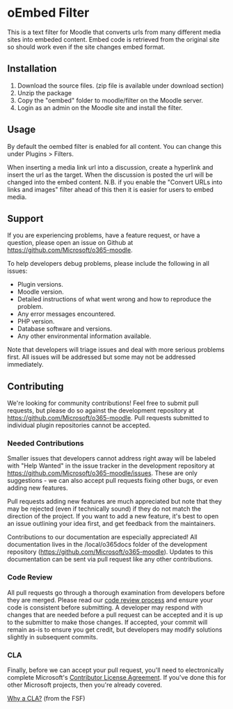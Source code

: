 # oEmbed Filter

This is a text filter for Moodle that converts urls from many different media sites into embeded content.
Embed code is retrieved from the original site so should work even if the site changes embed format.

## Installation
1. Download the source files. (zip file is available under download section)
2. Unzip the package
3. Copy the "oembed" folder to moodle/filter on the Moodle server.
4. Login as an admin on the Moodle site and install the filter.

## Usage
By default the oembed filter is enabled for all content.  You can change this under Plugins > Filters.

When inserting a media link url into a discussion, create a hyperlink and insert the url as the target.
When the discussion is posted the url will be changed into the embed content.
N.B. if you enable the "Convert URLs into links and images" filter ahead of this then it is easier for users to embed media.

## Support

If you are experiencing problems, have a feature request, or have a question, please open an issue on Github at https://github.com/Microsoft/o365-moodle.

To help developers debug problems, please include the following in all issues:
- Plugin versions.
- Moodle version.
- Detailed instructions of what went wrong and how to reproduce the problem.
- Any error messages encountered.
- PHP version.
- Database software and versions.
- Any other environmental information available.

Note that developers will triage issues and deal with more serious problems first. All issues will be addressed but some may not be addressed immediately.

## Contributing

We're looking for community contributions! Feel free to submit pull requests, but please do so against the development repository at https://github.com/Microsoft/o365-moodle. Pull requests submitted to individual plugin repositories cannot be accepted.

### Needed Contributions
Smaller issues that developers cannot address right away will be labeled with "Help Wanted" in the issue tracker in the development repository at https://github.com/Microsoft/o365-moodle/issues. These are only suggestions - we can also accept pull requests fixing other bugs, or even adding new features.

Pull requests adding new features are much appreciated but note that they may be rejected (even if technically sound) if they do not match the direction of the project. If you want to add a new feature, it's best to open an issue outlining your idea first, and get feedback from the maintainers.

Contributions to our documentation are especially appreciated! All documentation lives in the /local/o365docs folder of the development repository (https://github.com/Microsoft/o365-moodle). Updates to this documentation can be sent via pull request like any other contributions.

### Code Review
All pull requests go through a thorough examination from developers before they are merged. Please read our [code review process](https://github.com/Microsoft/o365-moodle/tree/master/local/o365docs/codereview.md) and ensure your code is consistent before submitting. A developer may respond with changes that are needed before a pull request can be accepted and it is up to the submitter to make those changes. If accepted, your commit will remain as-is to ensure you get credit, but developers may modify solutions slightly in subsequent commits.

### CLA
Finally, before we can accept your pull request, you'll need to electronically complete Microsoft's [Contributor License Agreement](https://cla.microsoft.com/). If you've done this for other Microsoft projects, then you're already covered.

[Why a CLA?](https://www.gnu.org/licenses/why-assign.html) (from the FSF)

